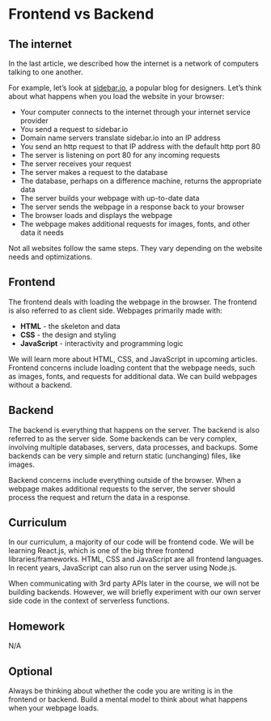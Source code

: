 # Frontend vs Backend

## The internet

In the last article, we described how the internet is a network of computers talking to one another.  

For example, let’s look at [sidebar.io](https://sidebar.io/), a popular blog for designers.  Let’s think about what happens when you load the website in your browser:

- Your computer connects to the internet through your internet service provider
- You send a request to sidebar.io 
- Domain name servers translate sidebar.io into an IP address
- You send an http request to that IP address with the default http port 80
- The server is listening on port 80 for any incoming requests
- The server receives your request
- The server makes a request to the database
- The database, perhaps on a difference machine, returns the appropriate data
- The server builds your webpage with up-to-date data
- The server sends the webpage in a response back to your browser
- The browser loads and displays the webpage  
- The webpage makes additional requests for images, fonts, and other data it needs

Not all websites follow the same steps.  They vary depending on the website needs and optimizations.  

## Frontend

The frontend deals with loading the webpage in the browser.  The frontend is also referred to as client side.  Webpages primarily made with:

- **HTML** - the skeleton and data
- **CSS** - the design and styling
- **JavaScript** - interactivity and programming logic

We will learn more about HTML, CSS, and JavaScript in upcoming articles.  Frontend concerns include loading content that the webpage needs, such as images, fonts, and requests for additional data.  We can build webpages without a backend.

## Backend 

The backend is everything that happens on the server.  The backend is also referred to as the server side.  Some backends can be very complex, involving multiple databases, servers, data processes, and backups.  Some backends can be very simple and return static (unchanging) files, like images.  

Backend concerns include everything outside of the browser.  When a webpage makes additional requests to the server, the server should process the request and return the data in a response.  

## Curriculum 

In our curriculum, a majority of our code will be frontend code.  We will be learning React.js, which is one of the big three frontend libraries/frameworks.  HTML, CSS and JavaScript are all frontend languages.  In recent years, JavaScript can also run on the server using Node.js.

When communicating with 3rd party APIs later in the course, we will not be building backends.  However, we will briefly experiment with our own server side code in the context of serverless functions.  

## Homework

N/A

## Optional

Always be thinking about whether the code you are writing is in the frontend or backend.  Build a mental model to think about what happens when your webpage loads.